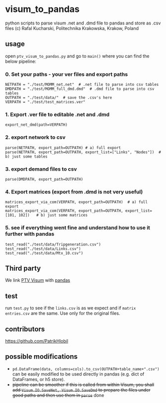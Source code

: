 # visum_to_pandas
python scripts to parse visum .net and .dmd file to pandas and store as .csv files 
(c) Rafal Kucharski, Politechnika Krakowska, Krakow, Poland

## usage

open `ptv_visum_to_pandas.py` and go to `main()` where you can find the below pipeline:

   ### 0. Set your paths - your ver files and export paths
    NETPATH = "./test/MOMM_net.net"  # .net file to parse into csv tables
    DMDPATH = "./test/MOMM_full_dmd.dmd"  # .dmd file to parse into csv tables
    OUTPATH = "./test/data/"  # save the .csv's here
    VERPATH = "./test/test_matrices.ver"
    
   ### 1. Export .ver file to editable .net and .dmd
    export_net_dmd(path=VERPATH)

   ### 2. export network to csv
    parse(NETPATH, export_path=OUTPATH) # a) full export
    parse(NETPATH, export_path=OUTPATH, export_list=["Links", "Nodes"])  # b) just some tables

   ### 3. export demand files to csv
    parse(DMDPATH, export_path=OUTPATH)

   ### 4. Export matrices (export from .dmd is not very useful)
    matrices_export_via_com(VERPATH, export_path=OUTPATH)  # a) full export
    matrices_export_via_com(VERPATH, export_path=OUTPATH, export_list=[101, 102])   # b) just some matrices
    
  ### 5. see if everything went fine and understand how to use it further with pandas
    test_read("./test/data/Tripgeneration.csv")
    test_read("./test/data/Links.csv")
    test_read("./test/data/Mtx_10.csv")  


## Third party

We link [PTV Visum](http://vision-traffic.ptvgroup.com/en-us/products/ptv-visum/) with [pandas](https://pandas.pydata.org/)

## test

run `test.py` to see if the `links.csv` is as we expect and if `matrix entries.csv` are the same. Use only for the original files.

## contributors

https://github.com/PatrikHlobil

## possible modifications

* `pd.DataFrame(data, columns=cols).to_csv(OUTPATH+table_name+".csv")` can be easily modified to be used directly in pandas (e.g. dict of DataFrames, or h5 store).
* ~~pipeline can be smoother if this is called from within Visum, you shall add `Visum.IO.SaveNet, Visum.IO.SaveDmd` to prepare the files under good paths and then use them in `parse`~~ done

